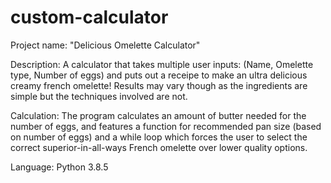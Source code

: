 # custom-calculator

Project name:   "Delicious Omelette Calculator"

Description:    A calculator that takes multiple user inputs: (Name, Omelette type, Number of eggs) and puts out a receipe to make an ultra delicious creamy french omelette! Results may vary though as the ingredients are simple but the techniques involved are not. 

Calculation:    The program calculates an amount of butter needed for the number of eggs, and features a function for recommended pan size (based on number of eggs) and a while loop which forces the user to select the correct superior-in-all-ways French omelette over lower quality options.

Language:       Python 3.8.5

